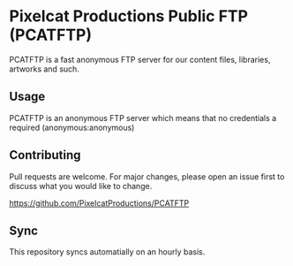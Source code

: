 # Pixelcat Productions Public FTP (PCATFTP)

PCATFTP is a fast anonymous FTP server for our content files, libraries, artworks and such. 

## Usage

PCATFTP is an anonymous FTP server which means that no credentials a required (anonymous:anonymous)

## Contributing
Pull requests are welcome. For major changes, please open an issue first to discuss what you would like to change.

https://github.com/PixelcatProductions/PCATFTP

## Sync

This repository syncs automatially on an hourly basis.